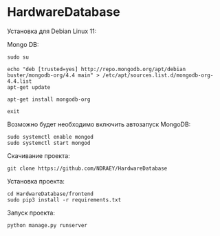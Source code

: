 # HardwareDatabase

Установка для Debian Linux 11:

Mongo DB:
```
sudo su

echo "deb [trusted=yes] http://repo.mongodb.org/apt/debian buster/mongodb-org/4.4 main" > /etc/apt/sources.list.d/mongodb-org-4.4.list
apt-get update

apt-get install mongodb-org

exit
```

Возможно будет необходимо включить автозапуск MongoDB:
```
sudo systemctl enable mongod
sudo systemctl start mongod
```

Скачивание проекта:
```
git clone https://github.com/NDRAEY/HardwareDatabase
```

Установка проекта:
```
cd HardwareDatabase/frontend
sudo pip3 install -r requirements.txt
```

Запуск проекта:
```
python manage.py runserver
```
